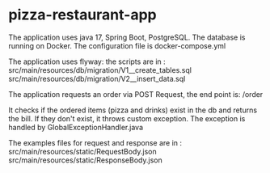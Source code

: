 # pizza-restaurant-app

The application uses java 17, Spring Boot, PostgreSQL. The database is running on Docker.
The configuration file is docker-compose.yml

The application uses flyway: the scripts are in : src/main/resources/db/migration/V1__create_tables.sql
src/main/resources/db/migration/V2__insert_data.sql

The application requests an order via POST Request, the end point is: /order

It checks if the ordered items (pizza and drinks) exist in the db and returns the bill.
If they don't exist, it throws custom exception.
The exception is handled by GlobalExceptionHandler.java

The examples files for request and response are in : src/main/resources/static/RequestBody.json
src/main/resources/static/ResponseBody.json

